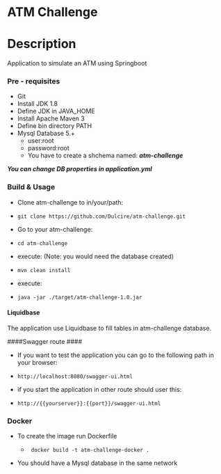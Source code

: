 # ATM Challenge

# Description
Application to simulate an ATM using Springboot

### Pre - requisites ###

* Git
* Install JDK 1.8
* Define JDK in JAVA_HOME
* Install Apache Maven 3
* Define bin directory PATH
* Mysql Database 5.+
  * user:root
  * password:root
  * You have to create a shchema named: ***atm-challenge***
     

***You can change DB properties in application.yml***
### Build & Usage ###

* Clone atm-challenge to in/your/path: 
*     git clone https://github.com/Dulcire/atm-challenge.git
* Go to your atm-challenge: 
*     cd atm-challenge
* execute: (Note: you would need the database created)
*     mvn clean install  
* execute:
*     java -jar ./target/atm-challenge-1.0.jar

#### Liquidbase ####
The application use Liquidbase to fill tables in atm-challenge database.


####Swagger route ####
* If you want to test the application you can go to the following path in your browser: 
*     http://localhost:8080/swagger-ui.html
* if you start the application in other route should user this: 
*     http://{{yourserver}}:{{port}}/swagger-ui.html
### Docker ### 
* To create the image run Dockerfile
  *      docker build -t atm-challenge-docker .
* You should have a Mysql database in the same network